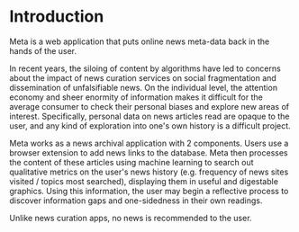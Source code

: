 # Introduction
Meta is a web application that puts online news meta-data back in the hands of the user. 

In recent years, the siloing of content by algorithms have led to concerns about the impact of news curation services on social fragmentation and dissemination of unfalsifiable news. On the individual level, the attention economy and sheer enormity of information makes it difficult for the average consumer to check their personal biases and explore new areas of interest. Specifically, personal data on news articles read are opaque to the user, and any kind of exploration into one's own history is a difficult project.

Meta works as a news archival application with 2 components. Users use a browser extension to add news links to the database. Meta then processes the content of these articles using machine learning to search out qualitative metrics on the user's news history (e.g. frequency of news sites visited / topics most searched), displaying them in useful and digestable graphics. Using this information, the user may begin a reflective process to discover information gaps and one-sidedness in their own readings.

Unlike news curation apps, no news is recommended to the user.